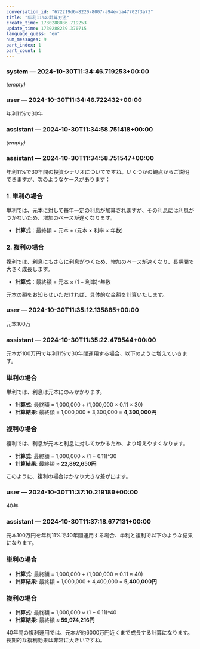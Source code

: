 ```yaml
---
conversation_id: "672219d6-8220-8007-a94e-ba47702f3a73"
title: "年利11%の計算方法"
create_time: 1730288086.719253
update_time: 1730288239.370715
language_guess: "en"
num_messages: 9
part_index: 1
part_count: 1
---
```


### system — 2024-10-30T11:34:46.719253+00:00

_(empty)_

### user — 2024-10-30T11:34:46.722432+00:00

年利11%で30年

### assistant — 2024-10-30T11:34:58.751418+00:00

_(empty)_

### assistant — 2024-10-30T11:34:58.751547+00:00

年利11%で30年間の投資シナリオについてですね。いくつかの観点からご説明できますが、次のようなケースがあります：

### 1. 単利の場合
単利では、元本に対して毎年一定の利息が加算されますが、その利息には利息がつかないため、増加のペースが遅くなります。

- **計算式**：最終額 = 元本 + (元本 × 利率 × 年数)

### 2. 複利の場合
複利では、利息にもさらに利息がつくため、増加のペースが速くなり、長期間で大きく成長します。

- **計算式**：最終額 = 元本 × (1 + 利率)^年数

元本の額をお知らせいただければ、具体的な金額を計算いたします。

### user — 2024-10-30T11:35:12.135885+00:00

元本100万

### assistant — 2024-10-30T11:35:22.479544+00:00

元本が100万円で年利11%で30年間運用する場合、以下のように増えていきます。

### 単利の場合
単利では、利息は元本にのみかかります。

- **計算式**: 最終額 = 1,000,000 + (1,000,000 × 0.11 × 30)  
- **計算結果**: 最終額 = 1,000,000 + 3,300,000 = **4,300,000円**

### 複利の場合
複利では、利息が元本と利息に対してかかるため、より増えやすくなります。

- **計算式**: 最終額 = 1,000,000 × (1 + 0.11)^30  
- **計算結果**: 最終額 ≈ **22,892,650円**

このように、複利の場合はかなり大きな差が出ます。

### user — 2024-10-30T11:37:10.219189+00:00

40年

### assistant — 2024-10-30T11:37:18.677131+00:00

元本100万円を年利11%で40年間運用する場合、単利と複利で以下のような結果になります。

### 単利の場合
- **計算式**: 最終額 = 1,000,000 + (1,000,000 × 0.11 × 40)  
- **計算結果**: 最終額 = 1,000,000 + 4,400,000 = **5,400,000円**

### 複利の場合
- **計算式**: 最終額 = 1,000,000 × (1 + 0.11)^40  
- **計算結果**: 最終額 ≈ **59,974,216円**

40年間の複利運用では、元本が約6000万円近くまで成長する計算になります。長期的な複利効果は非常に大きいですね。

